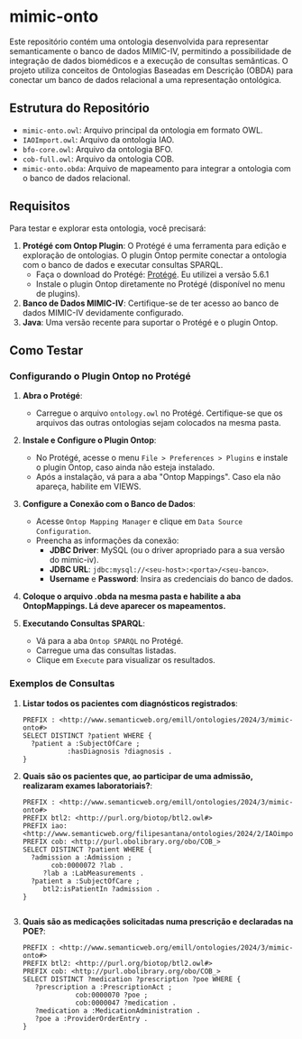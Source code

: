 # mimic-onto

Este repositório contém uma ontologia desenvolvida para representar semanticamente o banco de dados MIMIC-IV, permitindo a possibilidade de integração de dados biomédicos e a execução de consultas semânticas. O projeto utiliza conceitos de Ontologias Baseadas em Descrição (OBDA) para conectar um banco de dados relacional a uma representação ontológica.

## Estrutura do Repositório

- `mimic-onto.owl`: Arquivo principal da ontologia em formato OWL.
- `IAOImport.owl`: Arquivo da ontologia IAO.
- `bfo-core.owl`: Arquivo da ontologia BFO.
- `cob-full.owl`: Arquivo da ontologia COB.
- `mimic-onto.obda`: Arquivo de mapeamento para integrar a ontologia com o banco de dados relacional.

## Requisitos

Para testar e explorar esta ontologia, você precisará:

1. **Protégé com Ontop Plugin**: O Protégé é uma ferramenta para edição e exploração de ontologias. O plugin Ontop permite conectar a ontologia com o banco de dados e executar consultas SPARQL.
   - Faça o download do Protégé: [Protégé](https://protegeproject.github.io/). Eu utilizei a versão 5.6.1
   - Instale o plugin Ontop diretamente no Protégé (disponível no menu de plugins).
2. **Banco de Dados MIMIC-IV**: Certifique-se de ter acesso ao banco de dados MIMIC-IV devidamente configurado.
3. **Java**: Uma versão recente para suportar o Protégé e o plugin Ontop.

## Como Testar

### Configurando o Plugin Ontop no Protégé

1. **Abra o Protégé**:
   - Carregue o arquivo `ontology.owl` no Protégé. Certifique-se que os arquivos das outras ontologias sejam colocados na mesma pasta.

2. **Instale e Configure o Plugin Ontop**:
   - No Protégé, acesse o menu `File > Preferences > Plugins` e instale o plugin Ontop, caso ainda não esteja instalado.
   - Após a instalação, vá para a aba "Ontop Mappings". Caso ela não apareça, habilite em VIEWS.

3. **Configure a Conexão com o Banco de Dados**:
   - Acesse `Ontop Mapping Manager` e clique em `Data Source Configuration`.
   - Preencha as informações da conexão:
     - **JDBC Driver**: MySQL (ou o driver apropriado para a sua versão do mimic-iv).
     - **JDBC URL**: `jdbc:mysql://<seu-host>:<porta>/<seu-banco>`.
     - **Username** e **Password**: Insira as credenciais do banco de dados.
3. **Coloque o arquivo .obda na mesma pasta e habilite a aba OntopMappings. Lá deve aparecer os mapeamentos.**

4. **Executando Consultas SPARQL**:
   - Vá para a aba `Ontop SPARQL` no Protégé.
   - Carregue uma das consultas listadas.
   - Clique em `Execute` para visualizar os resultados.

### Exemplos de Consultas

1. **Listar todos os pacientes com diagnósticos registrados**:
   ```sparql
   PREFIX : <http://www.semanticweb.org/emill/ontologies/2024/3/mimic-onto#>
   SELECT DISTINCT ?patient WHERE {
     ?patient a :SubjectOfCare ;
              :hasDiagnosis ?diagnosis .
   }
    ```
1. **Quais são os pacientes que, ao participar de uma admissão, realizaram exames laboratoriais?**:
   ```sparql
   PREFIX : <http://www.semanticweb.org/emill/ontologies/2024/3/mimic-onto#>
   PREFIX btl2: <http://purl.org/biotop/btl2.owl#>
   PREFIX iao: <http://www.semanticweb.org/filipesantana/ontologies/2024/2/IAOimport#>
   PREFIX cob: <http://purl.obolibrary.org/obo/COB_>
   SELECT DISTINCT ?patient WHERE { 
     ?admission a :Admission ;
          cob:0000072 ?lab . 
        ?lab a :LabMeasurements . 
     ?patient a :SubjectOfCare ;
        btl2:isPatientIn ?admission .
   } 


3. **Quais são as medicações solicitadas numa prescrição e declaradas na POE?**:
   ```sparql
   PREFIX : <http://www.semanticweb.org/emill/ontologies/2024/3/mimic-onto#>
   PREFIX btl2: <http://purl.org/biotop/btl2.owl#>
   PREFIX cob: <http://purl.obolibrary.org/obo/COB_>
   SELECT DISTINCT ?medication ?prescription ?poe WHERE {
      ?prescription a :PrescriptionAct ;
                cob:0000070 ?poe ;
                cob:0000047 ?medication .
      ?medication a :MedicationAdministration .
      ?poe a :ProviderOrderEntry .
   } 
